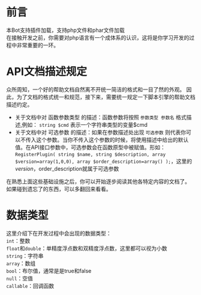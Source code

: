 # 前言
本Bot支持插件加载，支持php文件和phar文件加载  
在接触开发之前，你需要对php语言有一个成体系的认识，这将是你学习开发的过程中非常重要的一环。
# API文档描述规定
众所周知，一个好的帮助文档自然离不开统一简洁的格式和一目了然的外观。
因此，为了文档的格式统一和规范，接下来，需要统一规定一下脚本引擎的帮助文档描述约定。
* 关于文档中对 函数参数类型 的描述：函数参数将按照 `参数类型 参数名` 格式描述,例如： `string $cmd` 表示一个字符串类型的变量$cmd  
* 关于文档中对 可选参数 的描述：如果在参数描述处出现 `可选参数` 则代表你可以不传入这个参数。当你不传入这个参数的时候，将使用描述中给出的默认值。在API接口参数中，可选参数会在函数原型中被赋值。形如：`RegisterPlugin( string $name, string $description, array $version=array(1,0,0), array $order_description=array() );`，这里的$version，$order\_description就属于可选参数

在熟悉上面这些基础设施之后，你可以开始逐步阅读其他各特定内容的文档了。  
如果碰到遗忘了的东西，可以多翻回来看看。
# 数据类型
这里介绍下在开发过程中会出现的数据类型：  
`int`：整数  
`float`和`double`：单精度浮点数和双精度浮点数，这里都可以视为小数  
`string`：字符串  
`array`：数组  
`bool`：布尔值，通常是是true和false  
`null`：空值  
`callable`：回调函数  
